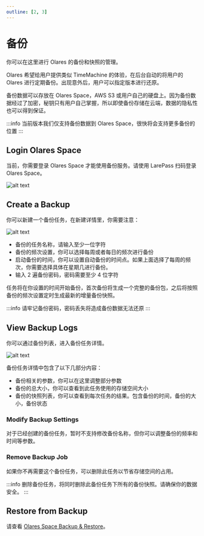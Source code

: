 ```yaml
---
outline: [2, 3]
---
```


# 备份

你可以在这里进行 Olares 的备份和快照的管理。

Olares 希望给用户提供类似 TimeMachine 的体验，在后台自动的将用户的 Olares 进行定期备份。出现意外后，用户可以指定版本进行还原。

备份数据可以存放在 Olares Space，AWS S3 或用户自己的硬盘上。因为备份数据经过了加密，秘钥只有用户自己掌握，所以即使备份存储在云端，数据的隐私性也可以得到保证。

:::info
当前版本我们仅支持备份数据到 Olares Space，很快将会支持更多备份的位置
:::

## Login Olares Space

当前，你需要登录 Olares Space 才能使用备份服务。请使用 LarePass 扫码登录 Olares Space。

![alt text](/images/how-to/olares/login_olares_space.png)

## Create a Backup

你可以新建一个备份任务，在新建详情里，你需要注意：

![alt text](/images/how-to/olares/create_a_backup.png)

- 备份的任务名称，请输入至少一位字符
- 备份的频次设置，你可以选择每周或者每日的频次进行备份
- 启动备份的时间，你可以设置自动备份的时间点。如果上面选择了每周的频次，你需要选择具体在星期几进行备份。
- 输入 2 遍备份密码，密码需要至少 4 位字符

任务将在你设置的时间开始备份，首次备份将生成一个完整的备份包，之后将按照备份的频次设置定时生成最新的增量备份快照。

:::info
请牢记备份密码，密码丢失将造成备份数据无法还原
:::

## View Backup Logs

你可以通过备份列表，进入备份任务详情。

![alt text](/images/how-to/olares/view_backup_logs.png)

备份任务详情中包含了以下几部分内容：

- 备份相关的参数，你可以在这里调整部分参数
- 备份的总大小，你可以查看到此任务使用的存储空间大小
- 备份的快照列表，你可以查看到每次任务的结果。包含备份的时间，备份的大小，备份状态

### Modify Backup Settings

对于已经创建的备份任务，暂时不支持修改备份名称，但你可以调整备份的频率和时间等参数。

### Remove Backup Job

如果你不再需要这个备份任务，可以删除此任务以节省存储空间的占用。

:::info
删除备份任务，将同时删除此备份任务下所有的备份快照。请确保你的数据安全。
:::

## Restore from Backup

请查看 [Olares Space Backup & Restore](/how-to/space/backup.md)。
